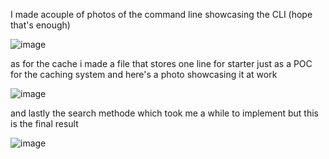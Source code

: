 I made acouple of photos of the command line showcasing the CLI (hope that's enough)

![image](https://github.com/Drkiller325/PW_Lab5/assets/90339098/43fe8fc7-6ecc-41d0-b79f-041731dd3dde)

as for the cache i made a file that stores one line for starter just as a POC for the caching system and here's a photo showcasing it at work 

![image](https://github.com/Drkiller325/PW_Lab5/assets/90339098/fc07b65f-ba7c-4085-9b45-005b5f414fa5)

and lastly the search methode which took me a while to implement but this is the final result 

![image](https://github.com/Drkiller325/PW_Lab5/assets/90339098/359922c1-8b35-45ab-be16-68cb896992e9)
